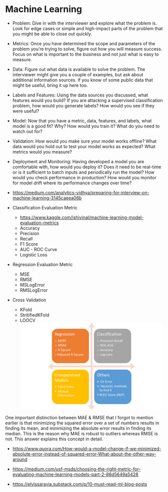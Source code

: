 # Machine Learning

- Problem: Dive in with the interviewer and explore what the problem is. Look for edge cases or simple and high-impact parts of the problem that you might be able to close out quickly.
- Metrics: Once you have determined the scope and parameters of the problem you’re trying to solve, figure out how you will measure success. Focus on what is important to the business and not just what is easy to measure.
- Data: Figure out what data is available to solve the problem. The interviewer might give you a couple of examples, but ask about additional information sources. If you know of some public data that might be useful, bring it up here too.
- Labels and Features: Using the data sources you discussed, what features would you build? If you are attacking a supervised classification problem, how would you generate labels? How would you see if they were useful?
- Model: Now that you have a metric, data, features, and labels, what model is a good fit? Why? How would you train it? What do you need to watch out for?
- Validation: How would you make sure your model works offline? What data would you hold out to test your model works as expected? What metrics would you measure?
- Deployment and Monitoring: Having developed a model you are comfortable with, how would you deploy it? Does it need to be real-time or is it sufficient to batch inputs and periodically run the model? How would you check performance in production? How would you monitor for model drift where its performance changes over time?



- https://medium.com/analytics-vidhya/preparing-for-interview-on-machine-learning-3145caeea06b

- Classification Evaluation Metric
    - https://www.kaggle.com/ishivinal/machine-learning-model-evaluation-metrics
    - Accuracy
    - Precision
    - Recall
    - F1 Score
    - AUC - ROC Curve
    - Logistic Loss
- Regression Evaluation Metric
    - MSE
    - RMSE
    - MSLogError
    - RMSLogError
- Cross Validation
    - KFold
    - StritifiedKFold
    - LOOCV
 ![img.png](../images/metrics.png)

 One important distinction between MAE & RMSE that I forgot to mention earlier is that minimizing 
 the squared error over a set of numbers results in finding its mean, and minimizing the absolute 
 error results in finding its median. This is the reason why MAE is robust to outliers whereas 
 RMSE is not. This answer explains this concept in detail.
- https://www.quora.com/How-would-a-model-change-if-we-minimized-absolute-error-instead-of-squared-error-What-about-the-other-way-around
- https://medium.com/usf-msds/choosing-the-right-metric-for-evaluating-machine-learning-models-part-2-86d5649a5428
  

- https://elvissaravia.substack.com/p/10-must-read-ml-blog-posts

